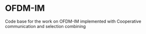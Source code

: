 # OFDM-IM
Code base for the work on OFDM-IM implemented with Cooperative communication and selection combining
